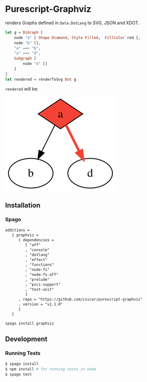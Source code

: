 Purescript-Graphviz
===================

renders Graphs defined in `Data.DotLang` to SVG, JSON and XDOT.

```purescript
let g = DiGraph [
    node "a" [ Shape Diamond, Style Filled,  FillColor red ],
    node "b" [],
    "a" ==> "b",
    "a" ==> "d",
    Subgraph [
        node "d" []
    ]
]
let rendered = renderToSvg Dot g
```
`rendered` will be:

![example image](example.svg)

Installation
------------

### Spago
```dhall
additions =
   { graphviz =
      { dependencies =
         [ "aff"
         , "console"
         , "dotlang"
         , "effect"
         , "functions"
         , "node-fs"
         , "node-fs-aff"
         , "prelude"
         , "psci-support"
         , "test-unit"
         ]
      , repo = "https://github.com/csicar/purescript-graphviz"
      , version = "v1.1.0" 
      }
   }
```

```bash
spago install graphviz
```

Development
-----------

### Running Tests

```bash
$ spago install
$ npm install # for running tests in node
$ spago test
```
